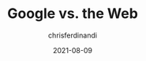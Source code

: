 ---
author: chrisferdinandi
date: 2021-08-09
eleventyExcludeFromCollections: true
tags:
  - meta
target_url: https://gomakethings.com/google-vs.-the-web/
title: Google vs. the Web
---
